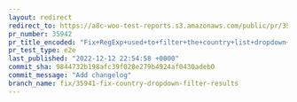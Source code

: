 ```yaml
---
layout: redirect
redirect_to: https://a8c-woo-test-reports.s3.amazonaws.com/public/pr/35942/e2e/index.html
pr_number: 35942
pr_title_encoded: "Fix+RegExp+used+to+filter+the+country+list+dropdown+on+the+store+details+step"
pr_test_type: e2e
last_published: "2022-12-12 22:54:58 +0000"
commit_sha: 9844732b198afc39f028e279b4924af0430adeb0
commit_message: "Add changelog"
branch_name: fix/35941-fix-country-dropdown-filter-results
---
```

